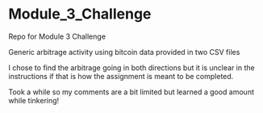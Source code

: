 # Module_3_Challenge
Repo for Module 3 Challenge

Generic arbitrage activity using bitcoin data provided in two CSV files

I chose to find the arbitrage going in both directions but it is unclear in the instructions if that is how the assignment is meant to be completed.

Took a while so my comments are a bit limited but learned a good amount while tinkering!

